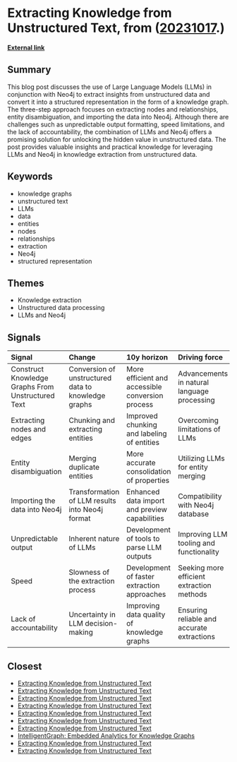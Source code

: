 # __Extracting Knowledge from Unstructured Text__, from ([20231017](https://kghosh.substack.com/p/20231017).)

__[External link](https://medium.com/neo4j/construct-knowledge-graphs-from-unstructured-text-877be33300a2)__



## Summary

This blog post discusses the use of Large Language Models (LLMs) in conjunction with Neo4j to extract insights from unstructured data and convert it into a structured representation in the form of a knowledge graph. The three-step approach focuses on extracting nodes and relationships, entity disambiguation, and importing the data into Neo4j. Although there are challenges such as unpredictable output formatting, speed limitations, and the lack of accountability, the combination of LLMs and Neo4j offers a promising solution for unlocking the hidden value in unstructured data. The post provides valuable insights and practical knowledge for leveraging LLMs and Neo4j in knowledge extraction from unstructured data.

## Keywords

* knowledge graphs
* unstructured text
* LLMs
* data
* entities
* nodes
* relationships
* extraction
* Neo4j
* structured representation

## Themes

* Knowledge extraction
* Unstructured data processing
* LLMs and Neo4j

## Signals

| Signal                                            | Change                                              | 10y horizon                                      | Driving force                               |
|:--------------------------------------------------|:----------------------------------------------------|:-------------------------------------------------|:--------------------------------------------|
| Construct Knowledge Graphs From Unstructured Text | Conversion of unstructured data to knowledge graphs | More efficient and accessible conversion process | Advancements in natural language processing |
| Extracting nodes and edges                        | Chunking and extracting entities                    | Improved chunking and labeling of entities       | Overcoming limitations of LLMs              |
| Entity disambiguation                             | Merging duplicate entities                          | More accurate consolidation of properties        | Utilizing LLMs for entity merging           |
| Importing the data into Neo4j                     | Transformation of LLM results into Neo4j format     | Enhanced data import and preview capabilities    | Compatibility with Neo4j database           |
| Unpredictable output                              | Inherent nature of LLMs                             | Development of tools to parse LLM outputs        | Improving LLM tooling and functionality     |
| Speed                                             | Slowness of the extraction process                  | Development of faster extraction approaches      | Seeking more efficient extraction methods   |
| Lack of accountability                            | Uncertainty in LLM decision-making                  | Improving data quality of knowledge graphs       | Ensuring reliable and accurate extractions  |

## Closest

* [Extracting Knowledge from Unstructured Text](5d04744a3bee2ab6564f5e2ff60136d8)
* [Extracting Knowledge from Unstructured Text](5d04744a3bee2ab6564f5e2ff60136d8)
* [Extracting Knowledge from Unstructured Text](5d04744a3bee2ab6564f5e2ff60136d8)
* [Extracting Knowledge from Unstructured Text](5d04744a3bee2ab6564f5e2ff60136d8)
* [Extracting Knowledge from Unstructured Text](5d04744a3bee2ab6564f5e2ff60136d8)
* [Extracting Knowledge from Unstructured Text](5d04744a3bee2ab6564f5e2ff60136d8)
* [Extracting Knowledge from Unstructured Text](5d04744a3bee2ab6564f5e2ff60136d8)
* [IntelligentGraph: Embedded Analytics for Knowledge Graphs](b5edec166878e4119b62bd9446a6e214)
* [Extracting Knowledge from Unstructured Text](5d04744a3bee2ab6564f5e2ff60136d8)
* [Extracting Knowledge from Unstructured Text](5d04744a3bee2ab6564f5e2ff60136d8)